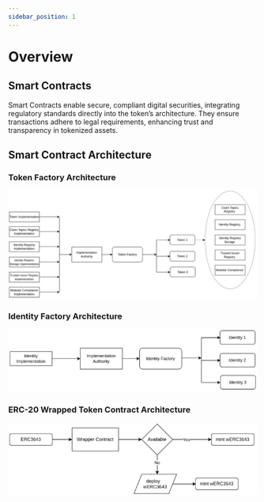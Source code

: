 ```yaml
---
sidebar_position: 1
---
```


# Overview
## Smart Contracts

Smart Contracts enable secure, compliant digital securities, integrating regulatory standards directly into the token’s architecture. They ensure transactions adhere to legal requirements, enhancing trust and transparency in tokenized assets.

## Smart Contract Architecture

### Token Factory Architecture

![token-factory-architecture](./images/token-factory-architecture.png)

### Identity Factory Architecture

![identity-factory-architecture](./images/identity-factory-architecture.png)

### ERC-20 Wrapped Token Contract Architecture

![erc20-wrapped-token-contract-architecture](./images/erc20-wrapped-token-contract-architecture.png)